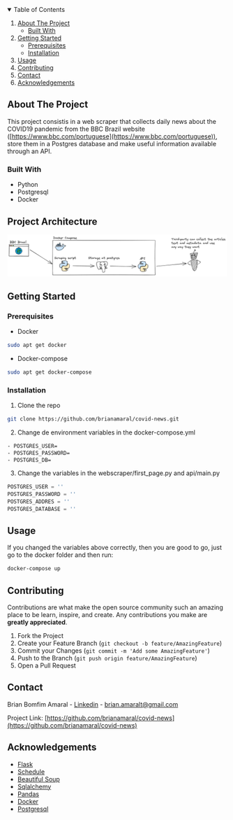 
<!-- TABLE OF CONTENTS -->
<details open="open">
  <summary>Table of Contents</summary>
  <ol>
    <li>
      <a href="#about-the-project">About The Project</a>
      <ul>
        <li><a href="#built-with">Built With</a></li>
      </ul>
    </li>
    <li>
      <a href="#getting-started">Getting Started</a>
      <ul>
        <li><a href="#prerequisites">Prerequisites</a></li>
        <li><a href="#installation">Installation</a></li>
      </ul>
    </li>
    <li><a href="#usage">Usage</a></li>
    <li><a href="#contributing">Contributing</a></li>
    <li><a href="#contact">Contact</a></li>
    <li><a href="#acknowledgements">Acknowledgements</a></li>
  </ol>
</details>

## About The Project
This project consistis in a web scraper that collects daily news about the COVID19 pandemic from the BBC Brazil website ([https://www.bbc.com/portuguese](https://www.bbc.com/portuguese)), store them in a Postgres database and make useful information available through an API.

### Built With
* Python
* Postgresql
* Docker

## Project Architecture
![plot](./images/diagram.png)

## Getting Started

### Prerequisites
* Docker
```sh
sudo apt get docker
```
* Docker-compose
```sh
sudo apt get docker-compose
```
### Installation

1. Clone the repo
  ```sh
  git clone https://github.com/brianamaral/covid-news.git
  ```
2. Change de environment variables in the docker-compose.yml
  ```docker
  - POSTGRES_USER=
  - POSTGRES_PASSWORD=
  - POSTGRES_DB=
  ```
3. Change the variables in the webscraper/first_page.py and api/main.py
  ```python
  POSTGRES_USER = ''
  POSTGRES_PASSWORD = ''
  POSTGRES_ADDRES = '' 
  POSTGRES_DATABASE = '' 
  ```
## Usage
If you changed the variables above correctly, then you are good to go, just go to the docker folder and then run:
```sh
docker-compose up
```

<!-- CONTRIBUTING -->
## Contributing

Contributions are what make the open source community such an amazing place to be learn, inspire, and create. Any contributions you make are **greatly appreciated**.

1. Fork the Project
2. Create your Feature Branch (`git checkout -b feature/AmazingFeature`)
3. Commit your Changes (`git commit -m 'Add some AmazingFeature'`)
4. Push to the Branch (`git push origin feature/AmazingFeature`)
5. Open a Pull Request


<!-- CONTACT -->
## Contact

Brian Bomfim Amaral - [Linkedin](https://www.linkedin.com/in/brian-amaral-29013a200/) - brian.amaralt@gmail.com

Project Link: [https://github.com/brianamaral/covid-news](https://github.com/brianamaral/covid-news)



<!-- ACKNOWLEDGEMENTS -->
## Acknowledgements
* [Flask](https://flask.palletsprojects.com/en/2.0.x/)
* [Schedule](https://schedule.readthedocs.io/en/stable/)
* [Beautiful Soup](https://www.crummy.com/software/BeautifulSoup/bs4/doc/)
* [Sqlalchemy](https://www.sqlalchemy.org/)
* [Pandas](https://pandas.pydata.org/)
* [Docker](https://www.docker.com/)
* [Postgresql](https://www.postgresql.org/)




